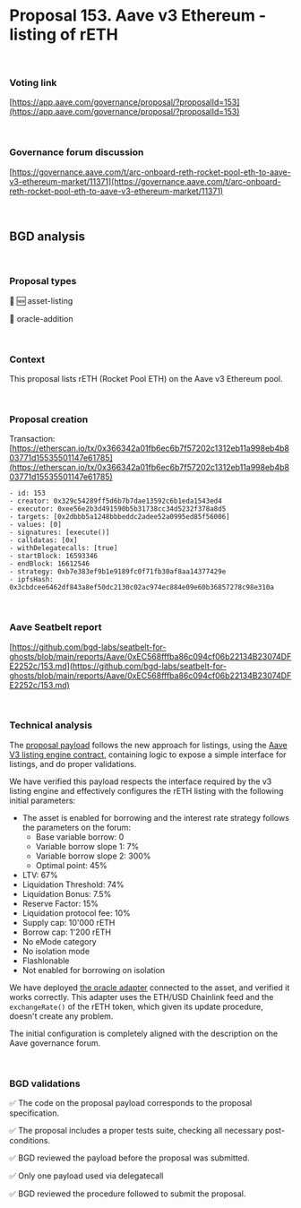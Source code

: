 # Proposal 153. Aave v3 Ethereum - listing of rETH

<br>

### Voting link

[https://app.aave.com/governance/proposal/?proposalId=153](https://app.aave.com/governance/proposal/?proposalId=153)

<br>

### Governance forum discussion

[https://governance.aave.com/t/arc-onboard-reth-rocket-pool-eth-to-aave-v3-ethereum-market/11371](https://governance.aave.com/t/arc-onboard-reth-rocket-pool-eth-to-aave-v3-ethereum-market/11371)

<br>

## BGD analysis

<br>

### Proposal types

:gem: :new: asset-listing

:crystal_ball: oracle-addition

<br>

### Context

This proposal lists rETH (Rocket Pool ETH) on the Aave v3 Ethereum pool.


<br>

### Proposal creation

Transaction: [https://etherscan.io/tx/0x366342a01fb6ec6b7f57202c1312eb11a998eb4b803771d15535501147e61785](https://etherscan.io/tx/0x366342a01fb6ec6b7f57202c1312eb11a998eb4b803771d15535501147e61785)

```
- id: 153
- creator: 0x329c54289ff5d6b7b7dae13592c6b1eda1543ed4
- executor: 0xee56e2b3d491590b5b31738cc34d5232f378a8d5
- targets: [0x2dbbb5a1248bbbeddc2adee52a0995ed85f56006]
- values: [0]
- signatures: [execute()]
- calldatas: [0x]
- withDelegatecalls: [true]
- startBlock: 16593346
- endBlock: 16612546
- strategy: 0xb7e383ef9b1e9189fc0f71fb30af8aa14377429e
- ipfsHash: 0x3cbdcee6462df843a8ef50dc2130c02ac974ec884e09e60b36857278c98e310a
```

<br>

### Aave Seatbelt report

[https://github.com/bgd-labs/seatbelt-for-ghosts/blob/main/reports/Aave/0xEC568fffba86c094cf06b22134B23074DFE2252c/153.md](https://github.com/bgd-labs/seatbelt-for-ghosts/blob/main/reports/Aave/0xEC568fffba86c094cf06b22134B23074DFE2252c/153.md)


<br>

### Technical analysis

The [proposal payload](https://etherscan.io/address/0x2dbbb5a1248bbbeddc2adee52a0995ed85f56006#code) follows the new approach for listings, using the [Aave V3 listing engine contract](https://etherscan.io/address/0xC51e6E38d406F98049622Ca54a6096a23826B426#code), containing logic to expose a simple interface for listings, and do proper validations.

We have verified this payload respects the interface required by the v3 listing engine and effectively configures the rETH listing with the following initial parameters:

- The asset is enabled for borrowing and the interest rate strategy follows the parameters on the forum:
  - Base variable borrow: 0
  - Variable borrow slope 1: 7%
  - Variable borrow slope 2: 300%
  - Optimal point: 45%
- LTV: 67%
- Liquidation Threshold: 74%
- Liquidation Bonus: 7.5%
- Reserve Factor: 15%
- Liquidation protocol fee: 10%
- Supply cap: 10'000 rETH
- Borrow cap: 1'200 rETH
- No eMode category
- No isolation mode
- Flashlonable
- Not enabled for borrowing on isolation

We have deployed [the oracle adapter](https://etherscan.io/address/0x05225Cd708bCa9253789C1374e4337a019e99D56#code) connected to the asset, and verified it works correctly. This adapter uses the ETH/USD Chainlink feed and the `exchangeRate()` of the rETH token, which given its update procedure, doesn't create any problem.

The initial configuration is completely aligned with the description on the Aave governance forum.


<br>

### BGD validations

:white_check_mark: The code on the proposal payload corresponds to the proposal specification.

:white_check_mark: The proposal includes a proper tests suite, checking all necessary post-conditions.

:white_check_mark: BGD reviewed the payload before the proposal was submitted.

:white_check_mark: Only one payload used via delegatecall

:white_check_mark: BGD reviewed the procedure followed to submit the proposal.
